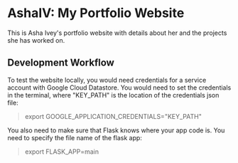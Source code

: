 # AshaIV: My Portfolio Website

This is Asha Ivey's portfolio website with details about her and the projects she has worked on. 

## Development Workflow
To test the website locally, you would need credentials for a service account with Google Cloud Datastore. You would need to set the credentials in the terminal, where "KEY_PATH" is the location of the credentials json file:

> export GOOGLE_APPLICATION_CREDENTIALS="KEY_PATH"

You also need to make sure that Flask knows where your app code is. You need to specify the file name of the flask app:

> export FLASK_APP=main